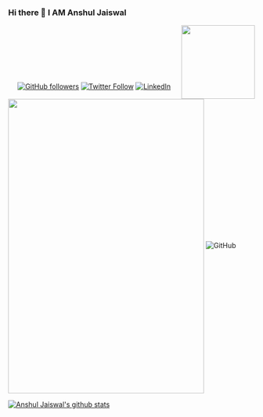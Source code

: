 ### Hi there 👋 I AM Anshul Jaiswal
<img align ="right" src = "https://i.imgur.com/w4pKOQi.jpg" width="150" height="150">
<br> </br>
<br> </br>
<br> </br>
<p align="center">
<a href="https://github.com/anshul-jaiswal"><img alt="GitHub followers" src="https://img.shields.io/github/followers/anshul-jaiswal?label=Follow&style=social"></a>
<a href="https://twitter.com/anshul_official"><img alt="Twitter Follow" src="https://img.shields.io/twitter/follow/anshul_official?label=Follow&style=social"></a>
<a href="https://www.linkedin.com/in/anshulajofficial/"><img src="https://img.shields.io/badge/LinkedIn--_.svg?style=social&logo=linkedin" alt="LinkedIn"></a>
</p>
<img align ="center" src = "https://i.imgur.com/t13tEMI.jpeg" width="400" height="600">
<img src="https://i.imgur.com/t13tEMI.jpeg" alt="GitHub" class="center">

[![Anshul Jaiswal's github stats](https://github-readme-stats.vercel.app/api?username=anshul-jaiswal)](https://github.com/anshul-jaiswal/github-readme-stats)

<!--

**anshul-jaiswal/anshul-jaiswal** is a ✨ _special_ ✨ repository because its `README.md` (this file) appears on your GitHub profile.

Here are some ideas to get you started:

- 🔭 I’m currently working on ...
- 🌱 I’m currently learning ...
- 👯 I’m looking to collaborate on ...
- 🤔 I’m looking for help with ...
- 💬 Ask me about ...
- 📫 How to reach me: ...
- 😄 Pronouns: ...
- ⚡ Fun fact: ...

-->
<!--

<p align="left"> <img src=https://komarev.com/ghpvc/?username=akanksha-raghav alt=akanksha-raghav/></p>
Hi!👋 I am Akanksha Raghav.<br>A technology enthusiast who loves to explore new technologies and leverage it to solve real-life problems.<br /><br>
Its well said that:
“Learning never exhausts the mind.” – Leonardo da Vinci <br />
👨‍💻Let's Learn and grow<br />
⚡ Fun fact: I have a secret collection of ancient coins. <br />
 📫Connect with me here:<br />
 <br />
 <p>
  <a href="https://www.linkedin.com/in/akanksha-raghav-386938188/">
    <img src="https://img.shields.io/badge/akanksha-raghav-386938188?style=flat&logo=linkedin">
  </a> &nbsp; 
  <a href="https://twitter.com/AkankshaRaghav9">
    <img src="https://img.shields.io/badge/@AkankshaRaghav9-30302f?style=flat&logo=twitter">
  </a>
 <a href="https://medium.com/@akanksharaghav">
    <img src="https://img.shields.io/badge/akanksharaghav-30302f?style=flat&logo=medium">
  </a>
</p>

Cheers!
<p align="center"><img src=https://devicons.github.io/devicon/devicon.git/icons/vuejs/vuejs-original-wordmark.svg alt=vuejs width="40" height="40"/> <img src=https://devicons.github.io/devicon/devicon.git/icons/react/react-original-wordmark.svg alt=react width="40" height="40"/> <img src=https://devicons.github.io/devicon/devicon.git/icons/css3/css3-original-wordmark.svg alt=css3 width="40" height="40"/> <img src=https://devicons.github.io/devicon/devicon.git/icons/html5/html5-original-wordmark.svg alt=html5 width="40" height="40"/> <img src=https://devicons.github.io/devicon/devicon.git/icons/javascript/javascript-original.svg alt=javascript width="40" height="40"/> <img src=https://raw.githubusercontent.com/devicons/devicon/master/icons/bootstrap/bootstrap-plain-wordmark.svg alt=Bootstrap width="40" height="40"/> <img src=https://devicons.github.io/devicon/devicon.git/icons/python/python-original-wordmark.svg alt=python width="50" height="50"/>
 <img src=https://raw.githubusercontent.com/devicons/devicon/master/icons/mysql/mysql-plain-wordmark.svg alt=mysql width="50" height="50"/> 
 <img src=https://raw.githubusercontent.com/devicons/devicon/master/icons/visualstudio/visualstudio-plain.svg alt=vs-code width="50" height="50"/></p>


[![Anshul Jaiswal's github stats](https://github-readme-stats.vercel.app/api?username=anshul-jaiswal)](https://github.com/anshul-jaiswal/github-readme-stats)
-->
